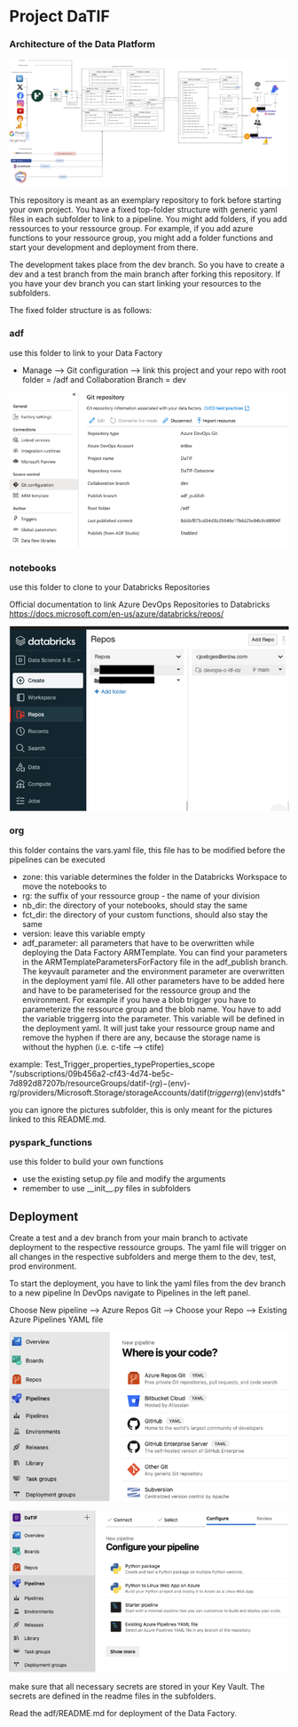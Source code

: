 # Project DaTIF

### Architecture of the Data Platform

![Architecture](overall-architecture.png)

This repository is meant as an exemplary repository to fork before starting your own project. You have a fixed top-folder structure with generic yaml files in each subfolder to link to a pipeline. You might add folders, if you add ressources to your ressource group. For example, if you add azure functions to your ressource group, you might add a folder functions and start your development and deployment from there.

The development takes place from the dev branch. So you have to create a dev and a test branch from the main branch after forking this repository. If you have your dev branch you can start linking your resources to the subfolders.

The fixed folder structure is as follows:

### adf

use this folder to link to your Data Factory

- Manage --> Git configuration --> link this project and your repo with root folder = /adf and Collaboration Branch = dev

![Link ADF to DevOps](/org/pictures/adf_devops.png)

### notebooks

use this folder to clone to your Databricks Repositories

Official documentation to link Azure DevOps Repositories to Databricks
https://docs.microsoft.com/en-us/azure/databricks/repos/

![Databricks Repos](/org/pictures/databricks_repo.png)

### org

this folder contains the vars.yaml file, this file has to be modified before the pipelines can be executed

- zone: this variable determines the folder in the Databricks Workspace to move the notebooks to
- rg: the suffix of your ressource group - the name of your division
- nb_dir: the directory of your notebooks, should stay the same
- fct_dir: the directory of your custom functions, should also stay the same
- version: leave this variable empty
- adf_parameter: all parameters that have to be overwritten while deploying the Data Factory ARMTemplate. You can find your parameters in the ARMTemplateParametersForFactory file in the adf_publish branch. The keyvault parameter and the environment parameter are overwritten in the deployment yaml file. All other parameters have to be added here and have to be parameterised for the ressource group and the environment. For example if you have a blob trigger you have to parameterize the ressource group and the blob name. You have to add the variable triggerrg into the parameter. This variable will be defined in the deployment yaml. It will just take your ressource group name and remove the hyphen if there are any, because the storage name is without the hyphen (i.e. c-tife --> ctife)

example: Test_Trigger_properties_typeProperties_scope "/subscriptions/09b456a2-cf43-4d74-be5c-7d892d87207b/resourceGroups/datif-$(rg)-$(env)-rg/providers/Microsoft.Storage/storageAccounts/datif$(triggerrg)$(env)stdfs"

you can ignore the pictures subfolder, this is only meant for the pictures linked to this README.md.

### pyspark_functions

use this folder to build your own functions

- use the existing setup.py file and modify the arguments
- remember to use \_\_init\_\_.py files in subfolders

## Deployment

Create a test and a dev branch from your main branch to activate deployment to the respective ressource groups.
The yaml file will trigger on all changes in the respective subfolders and merge them to the dev, test, prod environment.

To start the deployment, you have to link the yaml files from the dev branch to a new pipeline
In DevOps navigate to Pipelines in the left panel.

Choose New pipeline --> Azure Repos Git --> Choose your Repo --> Existing Azure Pipelines YAML file

![Pipelines1](/org/pictures/devops_pipelines1.png)

![Pipelines2](/org/pictures/devops_pipelines2.png)

make sure that all necessary secrets are stored in your Key Vault. The secrets are defined in the readme files in the subfolders.

Read the adf/README.md for deployment of the Data Factory.
